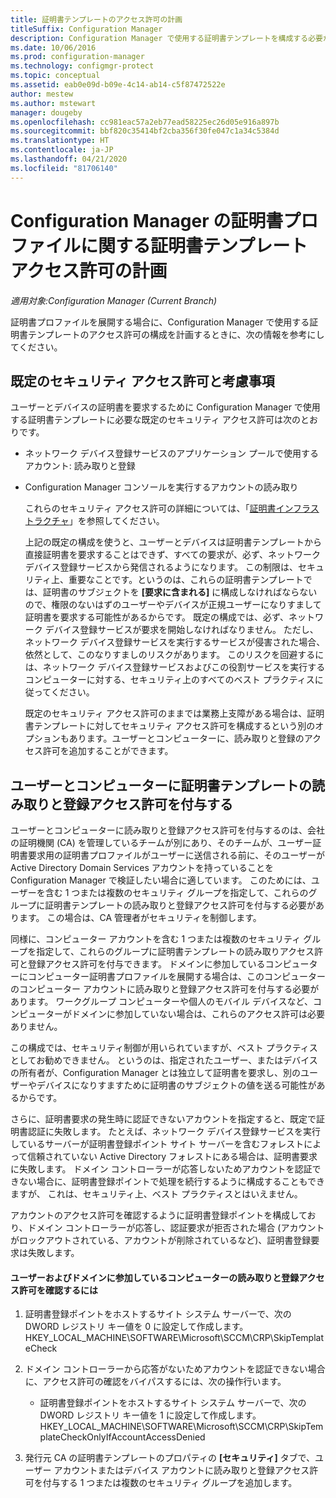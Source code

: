 ```yaml
---
title: 証明書テンプレートのアクセス許可の計画
titleSuffix: Configuration Manager
description: Configuration Manager で使用する証明書テンプレートを構成する必要があるアクセス許可の計画について説明します。
ms.date: 10/06/2016
ms.prod: configuration-manager
ms.technology: configmgr-protect
ms.topic: conceptual
ms.assetid: eab0e09d-b09e-4c14-ab14-c5f87472522e
author: mestew
ms.author: mstewart
manager: dougeby
ms.openlocfilehash: cc981eac57a2eb77ead58225ec26d05e916a897b
ms.sourcegitcommit: bbf820c35414bf2cba356f30fe047c1a34c5384d
ms.translationtype: HT
ms.contentlocale: ja-JP
ms.lasthandoff: 04/21/2020
ms.locfileid: "81706140"
---
```

# <a name="planning-for-certificate-template-permissions-for-certificate-profiles-in-configuration-manager"></a>Configuration Manager の証明書プロファイルに関する証明書テンプレート アクセス許可の計画

*適用対象:Configuration Manager (Current Branch)*


証明書プロファイルを展開する場合に、Configuration Manager で使用する証明書テンプレートのアクセス許可の構成を計画するときに、次の情報を参考にしてください。  

## <a name="default-security-permissions-and-considerations"></a>既定のセキュリティ アクセス許可と考慮事項  
 ユーザーとデバイスの証明書を要求するために Configuration Manager で使用する証明書テンプレートに必要な既定のセキュリティ アクセス許可は次のとおりです。  

- ネットワーク デバイス登録サービスのアプリケーション プールで使用するアカウント: 読み取りと登録  

- Configuration Manager コンソールを実行するアカウントの読み取り  

  これらのセキュリティ アクセス許可の詳細については、「[証明書インフラストラクチャ](../deploy-use/certificate-infrastructure.md)」を参照してください。  

  上記の既定の構成を使うと、ユーザーとデバイスは証明書テンプレートから直接証明書を要求することはできず、すべての要求が、必ず、ネットワーク デバイス登録サービスから発信されるようになります。 この制限は、セキュリティ上、重要なことです。というのは、これらの証明書テンプレートでは、証明書のサブジェクトを **[要求に含まれる]** に構成しなければならないので、権限のないはずのユーザーやデバイスが正規ユーザーになりすまして証明書を要求する可能性があるからです。 既定の構成では、必ず、ネットワーク デバイス登録サービスが要求を開始しなければなりません。 ただし、ネットワーク デバイス登録サービスを実行するサービスが侵害された場合、依然として、このなりすましのリスクがあります。 このリスクを回避するには、ネットワーク デバイス登録サービスおよびこの役割サービスを実行するコンピューターに対する、セキュリティ上のすべてのベスト プラクティスに従ってください。  

  既定のセキュリティ アクセス許可のままでは業務上支障がある場合は、証明書テンプレートに対してセキュリティ アクセス許可を構成するという別のオプションもあります。ユーザーとコンピューターに、読み取りと登録のアクセス許可を追加することができます。  

## <a name="adding-read-and-enroll-permissions-for-users-and-computers"></a>ユーザーとコンピューターに証明書テンプレートの読み取りと登録アクセス許可を付与する  
 ユーザーとコンピューターに読み取りと登録アクセス許可を付与するのは、会社の証明機関 (CA) を管理しているチームが別にあり、そのチームが、ユーザー証明書要求用の証明書プロファイルがユーザーに送信される前に、そのユーザーが Active Directory Domain Services アカウントを持っていることを Configuration Manager で検証したい場合に適しています。 このためには、ユーザーを含む 1 つまたは複数のセキュリティ グループを指定して、これらのグループに証明書テンプレートの読み取りと登録アクセス許可を付与する必要があります。 この場合は、CA 管理者がセキュリティを制御します。  

 同様に、コンピューター アカウントを含む 1 つまたは複数のセキュリティ グループを指定して、これらのグループに証明書テンプレートの読み取りアクセス許可と登録アクセス許可を付与できます。 ドメインに参加しているコンピューターにコンピューター証明書プロファイルを展開する場合は、このコンピューターのコンピューター アカウントに読み取りと登録アクセス許可を付与する必要があります。 ワークグループ コンピューターや個人のモバイル デバイスなど、コンピューターがドメインに参加していない場合は、これらのアクセス許可は必要ありません。  

 この構成では、セキュリティ制御が用いられていますが、ベスト プラクティスとしてお勧めできません。 というのは、指定されたユーザー、またはデバイスの所有者が、Configuration Manager とは独立して証明書を要求し、別のユーザーやデバイスになりすますために証明書のサブジェクトの値を送る可能性があるからです。  

 さらに、証明書要求の発生時に認証できないアカウントを指定すると、既定で証明書認証に失敗します。 たとえば、ネットワーク デバイス登録サービスを実行しているサーバーが証明書登録ポイント サイト サーバーを含むフォレストによって信頼されていない Active Directory フォレストにある場合は、証明書要求に失敗します。 ドメイン コントローラーが応答しないためアカウントを認証できない場合に、証明書登録ポイントで処理を続行するように構成することもできますが、 これは、セキュリティ上、ベスト プラクティスとはいえません。  

 アカウントのアクセス許可を確認するように証明書登録ポイントを構成しており、ドメイン コントローラーが応答し、認証要求が拒否された場合 (アカウントがロックアウトされている、アカウントが削除されているなど)、証明書登録要求は失敗します。  

#### <a name="to-check-for-read-and-enroll-permissions-for-users-and-domain-member-computers"></a>ユーザーおよびドメインに参加しているコンピューターの読み取りと登録アクセス許可を確認するには  

1.  証明書登録ポイントをホストするサイト システム サーバーで、次の DWORD レジストリ キー値を 0 に設定して作成します。HKEY_LOCAL_MACHINE\SOFTWARE\Microsoft\SCCM\CRP\SkipTemplateCheck  

2.  ドメイン コントローラーから応答がないためアカウントを認証できない場合に、アクセス許可の確認をバイパスするには、次の操作行います。  

    -   証明書登録ポイントをホストするサイト システム サーバーで、次の DWORD レジストリ キー値を 1 に設定して作成します。HKEY_LOCAL_MACHINE\SOFTWARE\Microsoft\SCCM\CRP\SkipTemplateCheckOnlyIfAccountAccessDenied  

3.  発行元 CA の証明書テンプレートのプロパティの **[セキュリティ]** タブで、ユーザー アカウントまたはデバイス アカウントに読み取りと登録アクセス許可を付与する 1 つまたは複数のセキュリティ グループを追加します。  
